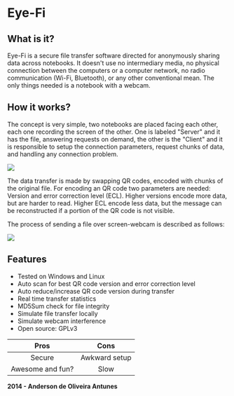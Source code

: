 Eye-Fi 
===

What is it? 
---
Eye-Fi is a secure file transfer software directed for anonymously sharing data across notebooks. It doesn't use no intermediary media, no physical connection between the computers or a computer network, no radio communication (Wi-Fi, Bluetooth), or any other conventional mean. The only things needed is a notebook with a webcam.

How it works? 
---

The concept is very simple, two notebooks are placed facing each other, each one recording the screen of the other. One is labeled "Server" and it has the file, answering requests on demand, the other is the "Client" and it is responsible to setup the connection parameters, request chunks of data, and handling any connection problem.

![](https://raw.github.com/anderson-/eye-fi/master/src/eyefi/slogo128.png)

The data transfer is made by swapping QR codes, encoded with chunks of the original file. For encoding an QR code two parameters are needed: Version and error correction level (ECL). Higher versions encode more data, but are harder to read. Higher ECL encode less data, but the message can be reconstructed if a portion of the QR code is not visible.

The process of sending a file over screen-webcam is described as follows:

![](https://raw.github.com/anderson-/eye-fi/master/doc/CommunicationProtocol.png)


Features 
---

- Tested on Windows and Linux
- Auto scan for best QR code version and error correction level
- Auto reduce/increase QR code version during transfer
- Real time transfer statistics
- MD5Sum check for file integrity
- Simulate file transfer locally
- Simulate webcam interference
- Open source: GPLv3

|        **Pros**         |  **Cons**   |
|:-----------------------:|:-----------:|
|Secure                   |Awkward setup|
|Awesome and fun?         |Slow         |

**2014 - Anderson de Oliveira Antunes**